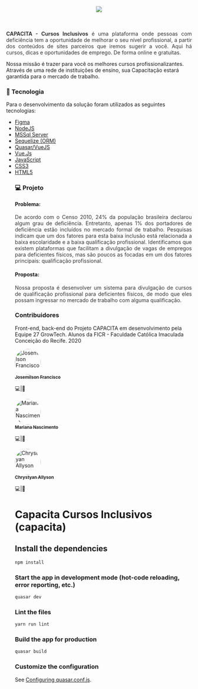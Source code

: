 <h1 align="center">
    <img src="https://i.ibb.co/bRKDwM1/Logo-capacita.png">
</h1>

<br/>

<p align="justify" style="color: #333">
<strong>CAPACITA - Cursos Inclusivos</strong> é uma plataforma onde pessoas com deficiência tem a oportunidade de melhorar o seu nível profissional, a partir dos conteúdos de sites parceiros que iremos sugerir a você. Aqui há cursos, dicas e oportunidades de emprego. De forma online e gratuitas.

Nossa missão é trazer para você os melhores cursos profissionalizantes. Através de uma rede de instituições de ensino, sua Capacitação estará garantida para o mercado de trabalho.
</p>

### :floppy_disk: Tecnologia

Para o desenvolvimento da solução foram utilizados as seguintes tecnologias:

<ul>
  <li><a href="/">Figma</a></li>
  <li><a href="https://nodejs.org/en/">NodeJS</a></li>
  <li><a href="www.microsoft.com/sqlserver/">MSSql Server</a></li>
  <li><a href="https://sequelize.org/">Sequelize (ORM)</a></li>
  <li><a href="https://quasar.dev/">Quasar/VueJS</a></li> 
  <li><a href="https://vuejs.org/">Vue.Js</a></li>
  <li><a href="https://sass-lang.com/">JavaScript</a></li>
  <li><a href="https://facebook.github.io/jsx/">CSS3</a></li>
  <li><a href="https://developer.mozilla.org/en-US/docs/Web/HTML">HTML5</a></li>
 
  
### :computer: Projeto

#### Problema:
<p align="justify" style="color: #333">
De acordo com o Censo 2010, 24% da população brasileira declarou algum grau de deficiência. Entretanto, apenas 1% dos portadores de deficiência estão incluídos no mercado formal de trabalho. Pesquisas indicam que um dos fatores para esta baixa inclusão está relacionada a baixa escolaridade e a baixa qualificação profissional.
Identificamos que existem plataformas que facilitam a divulgação de vagas de empregos para deficientes físicos, mas são poucos as focadas em um dos fatores principais: qualificação profissional.

#### Proposta:
<p align="justify" style="color: #333">
Nossa proposta é desenvolver um sistema para divulgação de cursos de qualificação profissional para deficientes físicos, de modo que eles possam ingressar no mercado de trabalho com alguma qualificação.
<br/>

###  Contribuidores

Front-end, back-end do Projeto CAPACITA em desenvolvimento pela Equipe 27 GrowTech. 
Alunos da FICR - Faculdade Católica Imaculada Conceição do Recife. 2020

  <a href="https://github.com/josemilsonjunior">
        <img style="border-radius: 50px;" src="https://avatars0.githubusercontent.com/u/63685419?s=460&v=4" width="70px;" alt="Josemilson Francisco"/>
        <br />
        <sub>
          <b>Josemilson Francisco</b>
        </sub>
      </a>
      <br />
      <p><scan title="Code">💻</scan>|<scan title="Documentation">🎨</scan></p>
    </td> <td align="center" style="border: none;">
    <a href="https://github.com/Marianasn4">
        <img style="border-radius: 50px;" src="https://avatars2.githubusercontent.com/u/49256775?s=400&u=39a91359a22842a90574a9913ba06b28a6ef6ed6&v=4" width="70px;" alt="Mariana Nascimento"/>
        <br />
        <sub>
          <b>Mariana Nascimento</b>
        </sub>
      </a>
      <br />
      <p><scan title="Code">💻</scan>|<scan title="Documentation">🎨</scan></p>
    </td> <td align="center" style="border: none;">
    <a href="https://github.com/chrystyanallyson">
        <img style="border-radius: 50px;" src="https://avatars3.githubusercontent.com/u/56077910?s=460&u=36aadb491ad0f5dacf5dbc95d5c9e964ef72662a&v=4" width="70px;" alt="Chrystyan Allyson"/>
        <br />
        <sub>
          <b>Chrystyan Allyson</b>
        </sub>
      </a>
      <br />
      <p><scan title="Code">💻</scan>|<scan title="Documentation">🎨</scan></p>
    </td>
    <td align="center" style="border: none;">

# Capacita Cursos Inclusivos (capacita)

## Install the dependencies
```bash
npm install
```

### Start the app in development mode (hot-code reloading, error reporting, etc.)
```bash
quasar dev
```

### Lint the files
```bash
yarn run lint
```

### Build the app for production
```bash
quasar build
```

### Customize the configuration
See [Configuring quasar.conf.js](https://quasar.dev/quasar-cli/quasar-conf-js).
